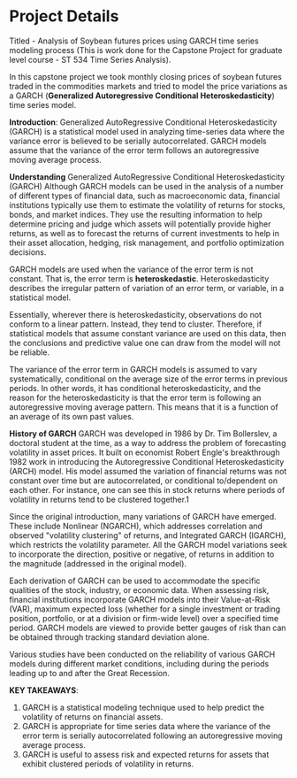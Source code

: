 # Project Details
Titled - Analysis of Soybean futures prices using GARCH time series modeling process (This is work done for the Capstone Project for graduate level course - ST 534 Time Series Analysis).

In this capstone project we took monthly closing prices of soybean futures traded in the commodities markets and tried to model the price variations as a GARCH (**Generalized Autoregressive Conditional Heteroskedasticity**) time series model.


**Introduction**:
Generalized AutoRegressive Conditional Heteroskedasticity (GARCH) is a statistical model used in analyzing time-series data where the variance error is believed to be serially autocorrelated. GARCH models assume that the variance of the error term follows an autoregressive moving average process.

**Understanding** Generalized AutoRegressive Conditional Heteroskedasticity (GARCH)
Although GARCH models can be used in the analysis of a number of different types of financial data, such as macroeconomic data, financial institutions typically use them to estimate the volatility of returns for stocks, bonds, and market indices. They use the resulting information to help determine pricing and judge which assets will potentially provide higher returns, as well as to forecast the returns of current investments to help in their asset allocation, hedging, risk management, and portfolio optimization decisions.

GARCH models are used when the variance of the error term is not constant. That is, the error term is **heteroskedastic**. 
Heteroskedasticity describes the irregular pattern of variation of an error term, or variable, in a statistical model.

Essentially, wherever there is heteroskedasticity, observations do not conform to a linear pattern. Instead, they tend to cluster. Therefore, if statistical models that assume constant variance are used on this data, then the conclusions and predictive value one can draw from the model will not be reliable.

The variance of the error term in GARCH models is assumed to vary systematically, conditional on the average size of the error terms in previous periods. In other words, it has conditional heteroskedasticity, and the reason for the heteroskedasticity is that the error term is following an autoregressive moving average pattern. This means that it is a function of an average of its own past values.

**History of GARCH**
GARCH was developed in 1986 by Dr. Tim Bollerslev, a doctoral student at the time, as a way to address the problem of forecasting volatility in asset prices. It built on economist Robert Engle's breakthrough 1982 work in introducing the Autoregressive Conditional Heteroskedasticity (ARCH) model. His model assumed the variation of financial returns was not constant over time but are autocorrelated, or conditional to/dependent on each other. For instance, one can see this in stock returns where periods of volatility in returns tend to be clustered together.1

Since the original introduction, many variations of GARCH have emerged. These include Nonlinear (NGARCH), which addresses correlation and observed "volatility clustering" of returns, and Integrated GARCH (IGARCH), which restricts the volatility parameter. All the GARCH model variations seek to incorporate the direction, positive or negative, of returns in addition to the magnitude (addressed in the original model).

Each derivation of GARCH can be used to accommodate the specific qualities of the stock, industry, or economic data. When assessing risk, financial institutions incorporate GARCH models into their Value-at-Risk (VAR), maximum expected loss (whether for a single investment or trading position, portfolio, or at a division or firm-wide level) over a specified time period. GARCH models are viewed to provide better gauges of risk than can be obtained through tracking standard deviation alone.

Various studies have been conducted on the reliability of various GARCH models during different market conditions, including during the periods leading up to and after the Great Recession.

**KEY TAKEAWAYS**:
1. GARCH is a statistical modeling technique used to help predict the volatility of returns on financial assets.
2. GARCH is appropriate for time series data where the variance of the error term is serially autocorrelated following an autoregressive moving average process. 
3. GARCH is useful to assess risk and expected returns for assets that exhibit clustered periods of volatility in returns.

